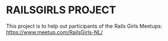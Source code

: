 # RAILSGIRLS PROJECT

This project is to help out participants of the Rails Girls Meetups: https://www.meetup.com/RailsGirls-NL/
